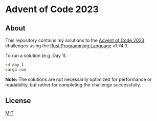 # Advent of Code 2023

## About

This repository contains my solutions to the [Advent of Code 2023](https://adventofcode.com/2023) challenges using the [Rust Programming Language](https://www.rust-lang.org/) v1.74.0.

To run a solution (e.g. Day 1):

```sh
cd day_1
cargo run
```

**Note:** The solutions are not necessarily optimized for performance or readability, but rather for completing the challenge successfully.

## License

[MIT](./LICENSE)
